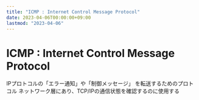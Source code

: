 ```yaml
---
title: "ICMP : Internet Control Message Protocol"
date: 2023-04-06T00:00:00+09:00
lastmod: "2023-04-06"
---
```

# ICMP : Internet Control Message Protocol

IPプロトコルの「エラー通知」や「制御メッセージ」 を転送するためのプロトコル
ネットワーク層にあり、TCP/IPの通信状態を確認するのに使用する
